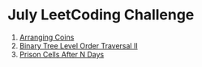 # July LeetCoding Challenge

1. [Arranging Coins](https://leetcode.com/explore/featured/card/july-leetcoding-challenge/544/week-1-july-1st-july-7th/3377/)
2. [Binary Tree Level Order Traversal II](https://leetcode.com/explore/challenge/card/july-leetcoding-challenge/544/week-1-july-1st-july-7th/3378/)
3. [Prison Cells After N Days](https://leetcode.com/explore/challenge/card/july-leetcoding-challenge/544/week-1-july-1st-july-7th/3379/)

